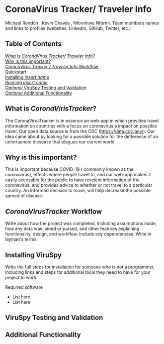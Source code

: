 # CoronaVirus Tracker/ Traveler Info
Michael Rendon , Kevin Chawla , Nforninwe Nformi, 
Team members names and links to profiles (websites, LinkedIn, GitHub, Twitter, etc.)

## Table of Contents

[What is *CoronaVirus Tracker/ Traveler Info*?](#intro)    
[Why is this important?](#importance)    
[*CoronaVirus Tracker / Traveler Info* Workflow](#workflow)    
[Quickstart](#quickstart)    
[Installing *insert name*](#install)    
[Running *insert name*](#usage)    
[*Optional* ViruSpy Testing and Validation](#testing_and_validation)    
[*Optional* Additional Functionality](#additional)    

## <a name="intro"></a>What is *CoronaVirisTracker*?

The CoronaVirusTracker is in essence an web-app in which provides travel information on countries with a focus on coronavirus's impact on possible travel. Our open data source  is from the CDC (https://data.cdc.gov/). Our idea came about by looking for a possible solution for the detterence of an unfortuanate diesease that plagues our current world. 


## <a name="importance"></a>Why is this important?

This is important because COVID-19 ( commonly known as the coronavirus), effects where people travel to, and our web-app makes it easily accesable for the public to have revelent information of the coronavirus, and provides advice to whether or not travel to a particular country. An Informed decision to move, will help decrease the possible spread of disease.

## <a name="workflow"></a>*CoronaVirusTracker* Workflow

Write about how the project was completed, including assumptions made, how any data was joined or parsed, and other features explaining functionality, design, and workflow. Include any dependencies. Write in layman's terms.


## <a name="install"></a>Installing ViruSpy
Write the full steps for installation for someone who is not a programmer, including links and steps for additional tools they need to have for your project to work.

Required software
+ List here
+ List here


## <a name="testing_and_validation"></a>ViruSpy Testing and Validation

## <a name="additional"></a>Additional Functionality
